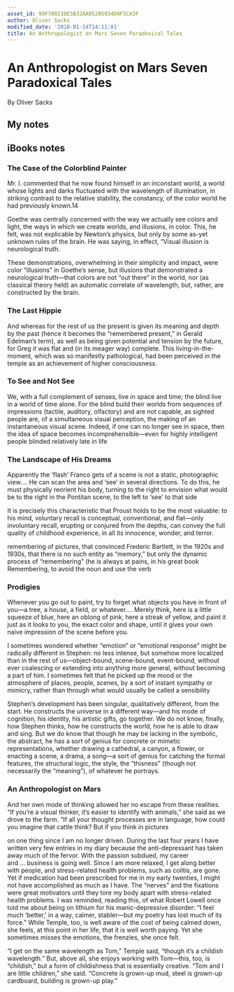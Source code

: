 ```yaml
---
asset_id: 99F70021DE5B32AA05205934D4F5CA3F
author: Oliver Sacks
modified_date: '2018-01-14T14:11:01'
title: An Anthropologist on Mars Seven Paradoxical Tales
---
```


# An Anthropologist on Mars Seven Paradoxical Tales

By Oliver Sacks

## My notes <a name="my_notes_dont_delete"></a>



## iBooks notes <a name="ibooks_notes_dont_delete"></a>

### The Case of the Colorblind Painter

Mr. I. commented that he now found himself in an inconstant world, a world whose lights and darks fluctuated with the wavelength of illumination, in striking contrast to the relative stability, the constancy, of the color world he had previously known.14

Goethe was centrally concerned with the way we actually see colors and light, the ways in which we create worlds, and illusions, in color. This, he felt, was not explicable by Newton’s physics, but only by some as-yet unknown rules of the brain. He was saying, in effect, “Visual illusion is neurological truth.

These demonstrations, overwhelming in their simplicity and impact, were color “illusions” in Goethe’s sense, but illusions that demonstrated a neurological truth—that colors are not “out there” in the world, nor (as classical theory held) an automatic correlate of wavelength, but, rather, are constructed by the brain.

### The Last Hippie

And whereas for the rest of us the present is given its meaning and depth by the past (hence it becomes the “remembered present,” in Gerald Edelman’s term), as well as being given potential and tension by the future, for Greg it was flat and (in its meager way) complete. This living-in-the-moment, which was so manifestly pathological, had been perceived in the temple as an achievement of higher consciousness.

### To See and Not See

We, with a full complement of senses, live in space and time; the blind live in a world of time alone. For the blind build their worlds from sequences of impressions (tactile, auditory, olfactory) and are not capable, as sighted people are, of a simultaneous visual perception, the making of an instantaneous visual scene. Indeed, if one can no longer see in space, then the idea of space becomes incomprehensible—even for highly intelligent people blinded relatively late in life

### The Landscape of His Dreams

Apparently the ‘flash’ Franco gets of a scene is not a static, photographic view.… He can scan the area and ‘see’ in several directions. To do this, he must physically reorient his body, turning to the right to envision what would be to the right in the Pontitan scene, to the left to ‘see’ to that side

It is precisely this characteristic that Proust holds to be the most valuable: to his mind, voluntary recall is conceptual, conventional, and flat—only involuntary recall, erupting or conjured from the depths, can convey the full quality of childhood experience, in all its innocence, wonder, and terror.

remembering of pictures, that convinced Frederic Bartlett, in the 1920s and 1930s, that there is no such entity as “memory,” but only the dynamic process of “remembering” (he is always at pains, in his great book Remembering, to avoid the noun and use the verb

### Prodigies

Whenever you go out to paint, try to forget what objects you have in front of you—a tree, a house, a field, or whatever.… Merely think, here is a little squeeze of blue, here an oblong of pink, here a streak of yellow, and paint it just as it looks to you, the exact color and shape, until it gives your own naive impression of the scene before you.

I sometimes wondered whether “emotion” or “emotional response” might be radically different in Stephen: no less intense, but somehow more localized than in the rest of us—object-bound, scene-bound, event-bound, without ever coalescing or extending into anything more general, without becoming a part of him. I sometimes felt that he picked up the mood or the atmosphere of places, people, scenes, by a sort of instant sympathy or mimicry, rather than through what would usually be called a sensibility

Stephen’s development has been singular, qualitatively different, from the start. He constructs the universe in a different way—and his mode of cognition, his identity, his artistic gifts, go together. We do not know, finally, how Stephen thinks, how he constructs the world, how he is able to draw and sing. But we do know that though he may be lacking in the symbolic, the abstract, he has a sort of genius for concrete or mimetic representations, whether drawing a cathedral, a canyon, a flower, or enacting a scene, a drama, a song—a sort of genius for catching the formal features, the structural logic, the style, the “thisness” (though not necessarily the “meaning”), of whatever he portrays.

### An Anthropologist on Mars

And her own mode of thinking allowed her no escape from these realities. “If you’re a visual thinker, it’s easier to identify with animals,” she said as we drove to the farm. “If all your thought processes are in language, how could you imagine that cattle think? But if you think in pictures

on one thing since I am no longer driven. During the last four years I have written very few entries in my diary because the anti-depressant has taken away much of the fervor. With the passion subdued, my career and … business is going well. Since I am more relaxed, I get along better with people, and stress-related health problems, such as colitis, are gone. Yet if medication had been prescribed for me in my early twenties, I might not have accomplished as much as I have. The “nerves” and the fixations were great motivators until they tore my body apart with stress-related health problems.
I was reminded, reading this, of what Robert Lowell once told me about being on lithium for his manic-depressive disorder: “I feel much ‘better,’ in a way, calmer, stabler—but my poetry has lost much of its force.” While Temple, too, is well aware of the cost of being calmed down, she feels, at this point in her life, that it is well worth paying. Yet she sometimes misses the emotions, the frenzies, she once felt.

“I get on the same wavelength as Tom,” Temple said, “though it’s a childish wavelength.” But, above all, she enjoys working with Tom—this, too, is “childish,” but a form of childishness that is essentially creative. “Tom and I are little children,” she said. “Concrete is grown-up mud, steel is grown-up cardboard, building is grown-up play.”